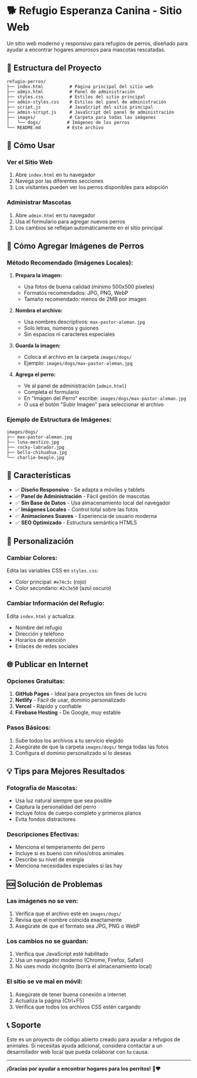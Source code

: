 # 🐕 Refugio Esperanza Canina - Sitio Web

Un sitio web moderno y responsivo para refugios de perros, diseñado para ayudar a encontrar hogares amorosos para mascotas rescatadas.

## 📁 Estructura del Proyecto

```
refugio-perros/
├── index.html          # Página principal del sitio web
├── admin.html          # Panel de administración
├── styles.css          # Estilos del sitio principal
├── admin-styles.css    # Estilos del panel de administración
├── script.js           # JavaScript del sitio principal
├── admin-script.js     # JavaScript del panel de administración
├── images/             # Carpeta para todas las imágenes
│   └── dogs/          # Imágenes de los perros
└── README.md          # Este archivo
```

## 🚀 Cómo Usar

### Ver el Sitio Web
1. Abre `index.html` en tu navegador
2. Navega por las diferentes secciones
3. Los visitantes pueden ver los perros disponibles para adopción

### Administrar Mascotas
1. Abre `admin.html` en tu navegador
2. Usa el formulario para agregar nuevos perros
3. Los cambios se reflejan automáticamente en el sitio principal

## 📸 Cómo Agregar Imágenes de Perros

### Método Recomendado (Imágenes Locales):

1. **Prepara la imagen:**
   - Usa fotos de buena calidad (mínimo 500x500 píxeles)
   - Formatos recomendados: JPG, PNG, WebP
   - Tamaño recomendado: menos de 2MB por imagen

2. **Nombra el archivo:**
   - Usa nombres descriptivos: `max-pastor-aleman.jpg`
   - Solo letras, números y guiones
   - Sin espacios ni caracteres especiales

3. **Guarda la imagen:**
   - Coloca el archivo en la carpeta `images/dogs/`
   - Ejemplo: `images/dogs/max-pastor-aleman.jpg`

4. **Agrega el perro:**
   - Ve al panel de administración (`admin.html`)
   - Completa el formulario
   - En "Imagen del Perro" escribe: `images/dogs/max-pastor-aleman.jpg`
   - O usa el botón "Subir Imagen" para seleccionar el archivo

### Ejemplo de Estructura de Imágenes:
```
images/dogs/
├── max-pastor-aleman.jpg
├── luna-mestizo.jpg
├── rocky-labrador.jpg
├── bella-chihuahua.jpg
└── charlie-beagle.jpg
```

## 🔧 Características

- ✅ **Diseño Responsivo** - Se adapta a móviles y tablets
- ✅ **Panel de Administración** - Fácil gestión de mascotas
- ✅ **Sin Base de Datos** - Usa almacenamiento local del navegador
- ✅ **Imágenes Locales** - Control total sobre las fotos
- ✅ **Animaciones Suaves** - Experiencia de usuario moderna
- ✅ **SEO Optimizado** - Estructura semántica HTML5

## 🎨 Personalización

### Cambiar Colores:
Edita las variables CSS en `styles.css`:
- Color principal: `#e74c3c` (rojo)
- Color secundario: `#2c3e50` (azul oscuro)

### Cambiar Información del Refugio:
Edita `index.html` y actualiza:
- Nombre del refugio
- Dirección y teléfono
- Horarios de atención
- Enlaces de redes sociales

## 🌐 Publicar en Internet

### Opciones Gratuitas:
1. **GitHub Pages** - Ideal para proyectos sin fines de lucro
2. **Netlify** - Fácil de usar, dominio personalizado
3. **Vercel** - Rápido y confiable
4. **Firebase Hosting** - De Google, muy estable

### Pasos Básicos:
1. Sube todos los archivos a tu servicio elegido
2. Asegúrate de que la carpeta `images/dogs/` tenga todas las fotos
3. Configura el dominio personalizado si lo deseas

## 💡 Tips para Mejores Resultados

### Fotografía de Mascotas:
- Usa luz natural siempre que sea posible
- Captura la personalidad del perro
- Incluye fotos de cuerpo completo y primeros planos
- Evita fondos distractores

### Descripciones Efectivas:
- Menciona el temperamento del perro
- Incluye si es bueno con niños/otros animales
- Describe su nivel de energía
- Menciona necesidades especiales si las hay

## 🆘 Solución de Problemas

### Las imágenes no se ven:
1. Verifica que el archivo esté en `images/dogs/`
2. Revisa que el nombre coincida exactamente
3. Asegúrate de que el formato sea JPG, PNG o WebP

### Los cambios no se guardan:
1. Verifica que JavaScript esté habilitado
2. Usa un navegador moderno (Chrome, Firefox, Safari)
3. No uses modo incógnito (borra el almacenamiento local)

### El sitio se ve mal en móvil:
1. Asegúrate de tener buena conexión a internet
2. Actualiza la página (Ctrl+F5)
3. Verifica que todos los archivos CSS estén cargando

## 📞 Soporte

Este es un proyecto de código abierto creado para ayudar a refugios de animales. Si necesitas ayuda adicional, considera contactar a un desarrollador web local que pueda colaborar con tu causa.

---

**¡Gracias por ayudar a encontrar hogares para los perritos! 🐾❤️**